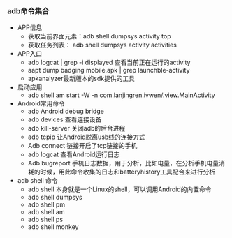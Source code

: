 ### adb命令集合

- APP信息
  - 获取当前界面元素：adb shell dumpsys activity top
  - 获取任务列表： adb shell dumpsys activity activities
- APP入口
  - adb logcat | grep -i displayed 查看当前正在运行的activity
  - aapt dump badging mobile.apk | grep launchble-activity
  - apkanalyzer最新版本的sdk提供的工具
- 启动应用
  - adb shell am start -W -n com.lanjingren.ivwen/.view.MainActivity
- Android常用命令
  - adb Android debug bridge
  - adb devices 查看连接设备
  - adb kill-server 关闭adb的后台进程
  - adb tcpip 让Android脱离usb线的连接方式
  - Adb connect 链接开启了tcp链接的手机
  - adb logcat 查看Android运行日志
  - Adb bugreport 手机日志数据，用于分析，比如电量，在分析手机电量消耗的时候，用此命令收集的日志和batteryhistory工具配合来进行分析
- adb shell 命令
  - adb shell 本身就是一个Linux的shell，可以调用Android的内置命令
  - adb shell dumpsys
  - adb shell pm 
  - adb shell am
  - adb shell ps
  - adb shell monkey